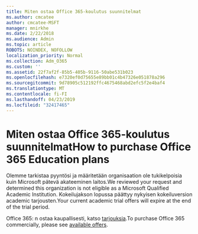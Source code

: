 ```yaml
---
title: Miten ostaa Office 365-koulutus suunnitelmat
ms.author: cmcatee
author: cmcatee-MSFT
manager: mnirkhe
ms.date: 2/22/2018
ms.audience: Admin
ms.topic: article
ROBOTS: NOINDEX, NOFOLLOW
localization_priority: Normal
ms.collection: Adm_O365
ms.custom: ''
ms.assetid: 22f7af2f-85b5-405b-9116-50abe531b023
ms.openlocfilehash: e7320ef0d75655e89bb01c4b47326e051878a296
ms.sourcegitcommit: 9d78905c512192ffc4675468abd2efc5f2e4baf4
ms.translationtype: MT
ms.contentlocale: fi-FI
ms.lasthandoff: 04/23/2019
ms.locfileid: "32417465"
---
```

# <a name="how-to-purchase-office-365-education-plans"></a><span data-ttu-id="76652-102">Miten ostaa Office 365-koulutus suunnitelmat</span><span class="sxs-lookup"><span data-stu-id="76652-102">How to purchase Office 365 Education plans</span></span>

<span data-ttu-id="76652-103">Olemme tarkistaa pyyntösi ja määritetään organisaation ole tukikelpoisia kuin Microsoft pätevä akateeminen laitos.</span><span class="sxs-lookup"><span data-stu-id="76652-103">We reviewed your request and determined this organization is not eligible as a Microsoft Qualified Academic Institution.</span></span> <span data-ttu-id="76652-104">Kokeilujakson lopussa päättyy nykyisen kokeiluversion academic tarjousten.</span><span class="sxs-lookup"><span data-stu-id="76652-104">Your current academic trial offers will expire at the end of the trial period.</span></span>
  
<span data-ttu-id="76652-105">Office 365: n ostaa kaupallisesti, katso [tarjouksia](https://go.microsoft.com/fwlink/p/?linkid=868433).</span><span class="sxs-lookup"><span data-stu-id="76652-105">To purchase Office 365 commercially, please see [available offers](https://go.microsoft.com/fwlink/p/?linkid=868433).</span></span>
  

